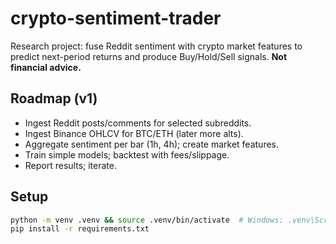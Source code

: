 # crypto-sentiment-trader

Research project: fuse Reddit sentiment with crypto market features to predict next-period returns and produce Buy/Hold/Sell signals. **Not financial advice.**

## Roadmap (v1)
- Ingest Reddit posts/comments for selected subreddits.
- Ingest Binance OHLCV for BTC/ETH (later more alts).
- Aggregate sentiment per bar (1h, 4h); create market features.
- Train simple models; backtest with fees/slippage.
- Report results; iterate.

## Setup
```bash
python -m venv .venv && source .venv/bin/activate  # Windows: .venv\Scripts\activate
pip install -r requirements.txt